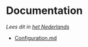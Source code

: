 # Documentation

_Lees dit in [het Nederlands](../nl/README.md)_

* [Configuration.md](./Configuration.md)
